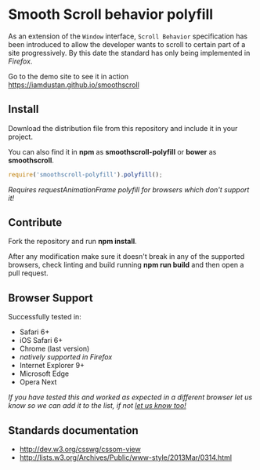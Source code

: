 # Smooth Scroll behavior polyfill

As an extension of the `Window` interface, `Scroll Behavior` specification has been introduced to allow the developer wants to scroll to certain part of a site progressively. By this date the standard has only being implemented in _Firefox_.

Go to the demo site to see it in action https://iamdustan.github.io/smoothscroll


## Install

Download the distribution file from this repository and include it in your project.

You can also find it in **npm** as **smoothscroll-polyfill** or **bower** as **smoothscroll**.

```js
require('smoothscroll-polyfill').polyfill();
```

_Requires requestAnimationFrame polyfill for browsers which don't support it!_


## Contribute

Fork the repository and run **npm install**.

After any modification make sure it doesn't break in any of the supported browsers, check linting and build running **npm run build** and then open a pull request.


## Browser Support

Successfully tested in:

- Safari 6+
- iOS Safari 6+
- Chrome (last version)
- _natively supported in Firefox_
- Internet Explorer 9+
- Microsoft Edge
- Opera Next

_If you have tested this and worked as expected in a different browser let us know so we can add it to the list, if not [let us know too!](https://github.com/iamdustan/smoothscroll/issues)_


## Standards documentation

- http://dev.w3.org/csswg/cssom-view
- http://lists.w3.org/Archives/Public/www-style/2013Mar/0314.html
